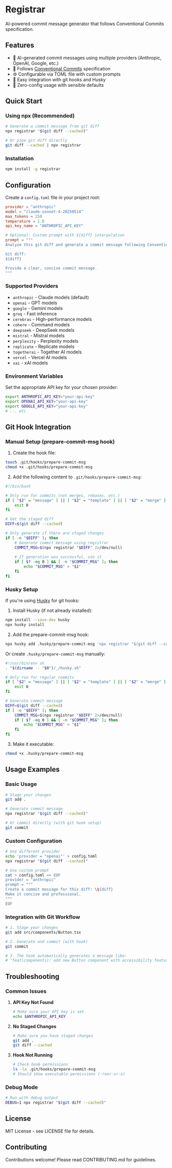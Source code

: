 # Registrar

AI-powered commit message generator that follows Conventional Commits specification.

## Features

- 🤖 AI-generated commit messages using multiple providers (Anthropic, OpenAI, Google, etc.)
- 📝 Follows [Conventional Commits](https://www.conventionalcommits.org/) specification
- ⚙️ Configurable via TOML file with custom prompts
- 🔧 Easy integration with git hooks and Husky
- 🚀 Zero-config usage with sensible defaults

## Quick Start

### Using npx (Recommended)

```bash
# Generate a commit message from git diff
npx registrar "$(git diff --cached)"

# Or pipe git diff directly
git diff --cached | npx registrar
```

### Installation

```bash
npm install -g registrar
```

## Configuration

Create a `config.toml` file in your project root:

```toml
provider = "anthropic"
model = "claude-sonnet-4-20250514"
max_tokens = 250
temperature = 1.0
api_key_name = "ANTHROPIC_API_KEY"

# Optional: Custom prompt with ${diff} interpolation
prompt = """
Analyze this git diff and generate a commit message following Conventional Commits.

Git diff:
${diff}

Provide a clear, concise commit message.
"""
```

### Supported Providers

- `anthropic` - Claude models (default)
- `openai` - GPT models
- `google` - Gemini models
- `groq` - Fast inference
- `cerebras` - High-performance models
- `cohere` - Command models
- `deepseek` - DeepSeek models
- `mistral` - Mistral models
- `perplexity` - Perplexity models
- `replicate` - Replicate models
- `togetherai` - Together AI models
- `vercel` - Vercel AI models
- `xai` - xAI models

### Environment Variables

Set the appropriate API key for your chosen provider:

```bash
export ANTHROPIC_API_KEY="your-api-key"
export OPENAI_API_KEY="your-api-key"
export GOOGLE_API_KEY="your-api-key"
# ... etc
```

## Git Hook Integration

### Manual Setup (prepare-commit-msg hook)

1. Create the hook file:

```bash
touch .git/hooks/prepare-commit-msg
chmod +x .git/hooks/prepare-commit-msg
```

2. Add the following content to `.git/hooks/prepare-commit-msg`:

```bash
#!/bin/bash

# Only run for commits (not merges, rebases, etc.)
if [ "$2" = "message" ] || [ "$2" = "template" ] || [ "$2" = "merge" ] || [ "$2" = "squash" ]; then
    exit 0
fi

# Get the staged diff
DIFF=$(git diff --cached)

# Only generate if there are staged changes
if [ -n "$DIFF" ]; then
    # Generate commit message using registrar
    COMMIT_MSG=$(npx registrar "$DIFF" 2>/dev/null)
    
    # If generation was successful, use it
    if [ $? -eq 0 ] && [ -n "$COMMIT_MSG" ]; then
        echo "$COMMIT_MSG" > "$1"
    fi
fi
```

### Husky Setup

If you're using [Husky](https://typicode.github.io/husky/) for git hooks:

1. Install Husky (if not already installed):

```bash
npm install --save-dev husky
npx husky install
```

2. Add the prepare-commit-msg hook:

```bash
npx husky add .husky/prepare-commit-msg 'npx registrar "$(git diff --cached)" > $1 2>/dev/null || true'
```

Or create `.husky/prepare-commit-msg` manually:

```bash
#!/usr/bin/env sh
. "$(dirname -- "$0")/_/husky.sh"

# Only run for regular commits
if [ "$2" = "message" ] || [ "$2" = "template" ] || [ "$2" = "merge" ] || [ "$2" = "squash" ]; then
    exit 0
fi

# Generate commit message
DIFF=$(git diff --cached)
if [ -n "$DIFF" ]; then
    COMMIT_MSG=$(npx registrar "$DIFF" 2>/dev/null)
    if [ $? -eq 0 ] && [ -n "$COMMIT_MSG" ]; then
        echo "$COMMIT_MSG" > "$1"
    fi
fi
```

3. Make it executable:

```bash
chmod +x .husky/prepare-commit-msg
```

## Usage Examples

### Basic Usage

```bash
# Stage your changes
git add .

# Generate commit message
npx registrar "$(git diff --cached)"

# Or commit directly (with git hook setup)
git commit
```

### Custom Configuration

```bash
# Use different provider
echo 'provider = "openai"' > config.toml
npx registrar "$(git diff --cached)"

# Use custom prompt
cat > config.toml << EOF
provider = "anthropic"
prompt = """
Create a commit message for this diff: \${diff}
Make it concise and professional.
"""
EOF
```

### Integration with Git Workflow

```bash
# 1. Stage your changes
git add src/components/Button.tsx

# 2. Generate and commit (with hook)
git commit

# 3. The hook automatically generates a message like:
# "feat(components): add new Button component with accessibility features"
```

## Troubleshooting

### Common Issues

1. **API Key Not Found**
   ```bash
   # Make sure your API key is set
   echo $ANTHROPIC_API_KEY
   ```

2. **No Staged Changes**
   ```bash
   # Make sure you have staged changes
   git add .
   git diff --cached
   ```

3. **Hook Not Running**
   ```bash
   # Check hook permissions
   ls -la .git/hooks/prepare-commit-msg
   # Should show executable permissions (-rwxr-xr-x)
   ```

### Debug Mode

```bash
# Run with debug output
DEBUG=1 npx registrar "$(git diff --cached)"
```

## License

MIT License - see LICENSE file for details.

## Contributing

Contributions welcome! Please read CONTRIBUTING.md for guidelines.